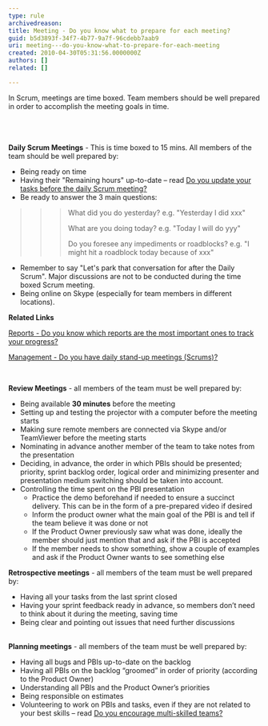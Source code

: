```yaml
---
type: rule
archivedreason: 
title: Meeting - Do you know what to prepare for each meeting?
guid: b5d3893f-34f7-4b77-9a7f-96cdebb7aab9
uri: meeting---do-you-know-what-to-prepare-for-each-meeting
created: 2010-04-30T05:31:56.0000000Z
authors: []
related: []

---
```



In Scrum, meetings are time boxed. Team members should be well prepared in order to&#160;accomplish the meeting goals in time.&#160;<br><br>
<br><excerpt class='endintro'></excerpt><br>
<p>
   <strong>Daily Scrum Meetings</strong> - This is time boxed to 15 mins. All members of the team&#160;should be well prepared by&#58;</p><ul><li>Being&#160;ready on&#160;time </li><li>Having their &quot;Remaining hours&quot; up-to-date – read 
      <a href="/Pages/DailyScrumUpdateTasks.aspx" shape="rect">Do you update your tasks before the daily Scrum meeting?</a> </li><li>Be ready to answer&#160;the 3 main questions&#58;</li></ul><blockquote dir="ltr" style="margin-right&#58;0px;"><blockquote dir="ltr" style="margin-right&#58;0px;"><blockquote dir="ltr" style="margin-right&#58;0px;"><p>What did you do yesterday?&#160;e.g. &quot;Yesterday I did xxx&quot;</p><p>What&#160;are you&#160;doing today?&#160;e.g.&#160;&quot;Today I will do&#160;yyy&quot;&#160;</p><p>Do you foresee​&#160;any&#160;impediments or roadblocks?&#160;e.g. &quot;I might hit a roadblock today because of xxx&quot;</p></blockquote></blockquote></blockquote><ul><li>Remember to say &quot;Let's park&#160;that conversation for after the Daily Scrum&quot;.&#160;Major discussions are not to be conducted during the time boxed Scrum meeting.</li><li>Being online on Skype (especially for team members in different locations).&#160;</li></ul><p>
   <strong>Related Links</strong></p><p>
   <a href="/Pages/TrackProgress.aspx">Reports - Do you know which reports are the most important ones to track your progress? </a></p><p>
   <a href="/_layouts/15/FIXUPREDIRECT.ASPX?WebId=3dfc0e07-e23a-4cbb-aac2-e778b71166a2&amp;TermSetId=07da3ddf-0924-4cd2-a6d4-a4809ae20160&amp;TermId=731a3f5d-a266-4944-876c-a45afa82832f">Management - Do you have daily stand-up meetings (Scrums)? </a></p><p>&#160;</p><p>
   <strong>Review Meetings</strong> - all members of the team must be well prepared by&#58;</p><ul><li>Being available 
      <strong>30 minutes</strong> before the meeting </li><li>Setting up and testing the projector with&#160;a computer before the meeting starts </li><li>Making sure remote members are connected via Skype and/or TeamViewer before the meeting starts </li><li>Nominating in advance another member of the team to take notes from the presentation </li><li>Deciding, in advance, the order in which PBIs&#160;should be presented; priority, sprint backlog order, logical order and minimizing presenter and presentation medium switching should be taken into account. </li><li>Controlling the time spent on the PBI&#160;presentation 
      <ul><li>Practice the demo beforehand if needed to ensure a succinct delivery.&#160;<span style="background-color&#58;initial;">This can be in the form of a pre-prepared video if desired</span><span style="background-color&#58;initial;">​</span></li><li>Inform the product owner what the main goal of the PBI is and t<span style="background-color&#58;initial;">ell if the team believe it was done or not</span></li><li>If the Product Owner previously saw what was done, ideally the member should just mention that and ask if the PBI&#160;is accepted </li><li>If the member needs to show something, show a couple of examples and ask if the Product Owner wants to see something else</li></ul></li></ul><p>
   <strong>Retrospective meetings</strong> - all members of the team must be well prepared by&#58;</p><ul><li>Having all your tasks from the last sprint closed </li><li>Having your sprint feedback ready in advance, so members don’t need to think about it during the meeting, saving time </li><li>Being clear and pointing out issues that need further discussions </li></ul><p>
   <strong>
      <br>Planning meetings</strong> - all members of the team must be well prepared by&#58;</p><ul><li>Having all bugs and&#160;PBIs&#160;up-to-date on the backlog </li><li>Having all PBIs&#160;on the backlog “groomed” in order of priority (according to the Product Owner)​</li><li>Understanding all PBIs&#160;and the&#160;Product Owner’s priorities </li><li>Being responsible on estimates </li><li>Volunteering to work on&#160;PBIs&#160;and tasks, even if they are not related to your best skills – read 
      <a href="/Pages/BeingMultiSkilled.aspx" shape="rect">Do you encourage multi-skilled teams?</a> &#160; </li></ul>​


